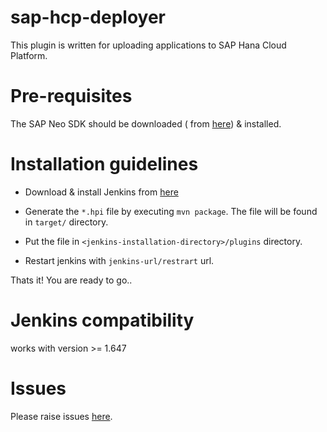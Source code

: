 sap-hcp-deployer
================

This plugin is written for uploading applications to SAP Hana Cloud Platform.

Pre-requisites
==============

The SAP Neo SDK should be downloaded ( from [here](https://tools.hana.ondemand.com/#cloud)) & installed.

Installation guidelines
=======================

- Download & install Jenkins from [here](https://jenkins-ci.org/)

- Generate the `*.hpi` file by executing `mvn package`. The file will be found in `target/` directory.

- Put the file in `<jenkins-installation-directory>/plugins` directory.

- Restart jenkins with `jenkins-url/restrart` url.

Thats it! You are ready to go..

Jenkins compatibility
=====================

works with version >= 1.647

Issues
======

Please raise issues [here](https://github.com/jenkinsci/sap-hcp-deployer-plugin).
